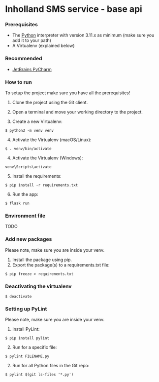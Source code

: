 # Inholland SMS service - base api

### Prerequisites
* The [Python](https://www.python.org/) interpreter with version 3.11.x as minimum (make sure you add it to your path)
* A Virtualenv (explained below)

### Recommended
* [JetBrains PyCharm](https://www.jetbrains.com/pycharm/)

### How to run
To setup the project make sure you have all the prerequisites!

1. Clone the project using the Git client.

2. Open a terminal and move your working directory to the project.

3. Create a new Virtualenv:
```
$ python3 -m venv venv
```

4. Activate the Virtualenv (macOS/Linux):
```
$ . venv/bin/activate
```
4. Activate the Virtualenv (Windows):
```
venv\Scripts\activate
```

5. Install the requirements:
```
$ pip install -r requirements.txt
```

6. Run the app:
```
$ flask run
```

### Environment file
TODO

### Add new packages
Please note, make sure you are inside your venv.
1. Install the package using pip.
2. Export the package(s) to a requirements.txt file:
```
$ pip freeze > requirements.txt
```

### Deactivating the virtualenv
```
$ deactivate
```

### Setting up PyLint
Please note, make sure you are inside your venv.
1. Install PyLint:
```
$ pip install pylint
```

2. Run for a specific file:
```
$ pylint FILENAME.py
```
2. Run for all Python files in the Git repo:
```
$ pylint $(git ls-files '*.py')
```